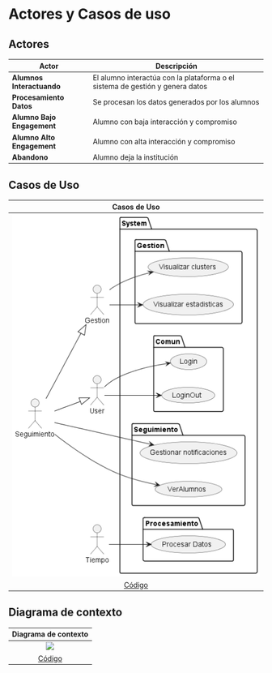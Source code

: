 # Actores y Casos de uso

## Actores

<div align="center">

| Actor                      | Descripción                                                                   |
| -------------------------- | ----------------------------------------------------------------------------- |
| **Alumnos Interactuando**  | El alumno interactúa con la plataforma o el sistema de gestión y genera datos |
| **Procesamiento Datos**    | Se procesan los datos generados por los alumnos                               |
| **Alumno Bajo Engagement** | Alumno con baja interacción y compromiso                                      |
| **Alumno Alto Engagement** | Alumno con alta interacción y compromiso                                      |
| **Abandono**               | Alumno deja la institución                                                    |

</div>

## Casos de Uso

<div align="center">

|Casos de Uso 
|:-:
|![](images/CasosDeUso.png)
|[Código](casosDeUso.puml)

</div>

## Diagrama de contexto

<div align="center">

|Diagrama de contexto
|:-:
|![](images/diagramaContexto.png)
|[Código](diagramaContexto.puml)

</div>